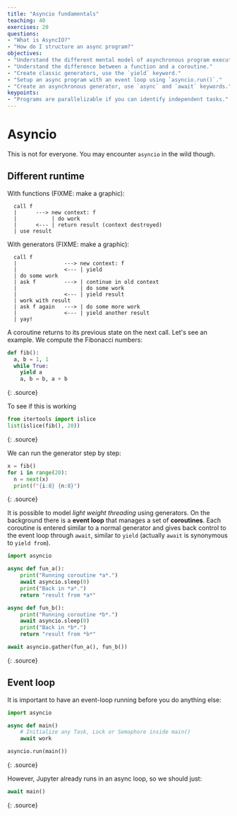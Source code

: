 ```yaml
---
title: "Asyncio fundamentals"
teaching: 40
exercises: 20
questions:
- "What is AsyncIO?"
- "How do I structure an async program?"
objectives:
- "Understand the different mental model of asynchronous program execution flow."
- "Understand the difference between a function and a coroutine."
- "Create classic generators, use the `yield` keyword."
- "Setup an async program with an event loop using `asyncio.run()`."
- "Create an asynchronous generator, use `async` and `await` keywords."
keypoints:
- "Programs are parallelizable if you can identify independent tasks."
---
```


# Asyncio
This is not for everyone. You may encounter `asyncio` in the wild though.

## Different runtime
With functions (FIXME: make a graphic):

```
  call f
  |      ---> new context: f
  |           | do work
  |      <--- | return result (context destroyed)
  | use result
```

With generators (FIXME: make a graphic):

```
  call f
  |               ---> new context: f
  |               <--- | yield
  | do some work
  | ask f         ---> | continue in old context
  |                    | do some work
  |               <--- | yield result
  | work with result
  | ask f again   ---> | do some more work
  |               <--- | yield another result
  | yay!
```

A coroutine returns to its previous state on the next call.
Let's see an example. We compute the Fibonacci numbers:

~~~python
def fib():
  a, b = 1, 1
  while True:
    yield a
    a, b = b, a + b
~~~
{: .source}

To see if this is working

~~~python
from itertools import islice
list(islice(fib(), 20))
~~~
{: .source}

We can run the generator step by step:

~~~python
x = fib()
for i in range(20):
  n = next(x)
  print(f"{i:8} {n:8}")
~~~
{: .source}

It is possible to model *light weight threading* using generators. On the background there is a
**event loop** that manages a set of **coroutines**. Each coroutine is entered similar to a normal
generator and gives back control to the event loop through `await`, similar to `yield` (actually
`await` is synonymous to `yield from`).

~~~python
import asyncio

async def fun_a():
    print("Running coroutine *a*.")
    await asyncio.sleep(0)
    print("Back in *a*.")
    return "result from *a*"

async def fun_b():
    print("Running coroutine *b*.")
    await asyncio.sleep(0)
    print("Back in *b*.")
    return "result from *b*"

await asyncio.gather(fun_a(), fun_b())
~~~
{: .source}

## Event loop
It is important to have an event-loop running before you do anything else:

~~~python
import asyncio

async def main()
    # Initialize any Task, Lock or Semaphore inside main()
    await work

asyncio.run(main())
~~~
{: .source}

However, Jupyter already runs in an async loop, so we should just:

~~~python
await main()
~~~
{: .source}

##

